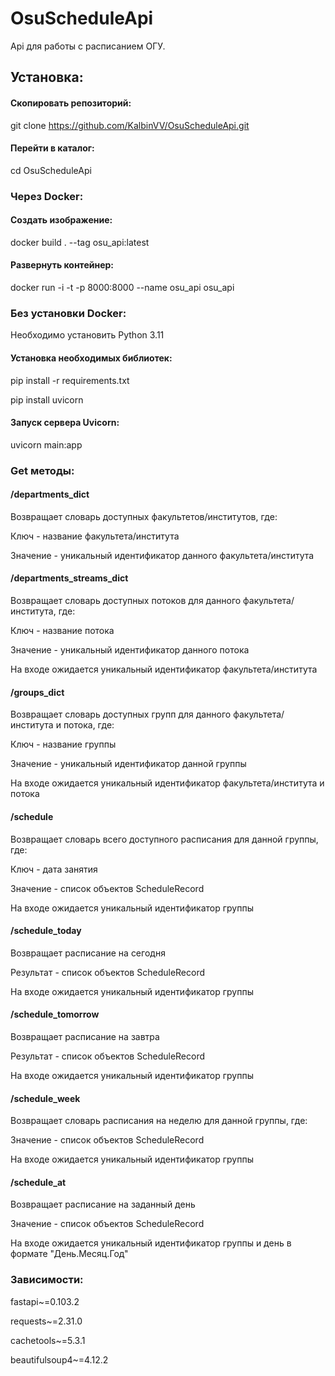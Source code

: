 # OsuScheduleApi

Api для работы с расписанием ОГУ.

## Установка:

#### Скопировать репозиторий:

git clone https://github.com/KalbinVV/OsuScheduleApi.git

#### Перейти в каталог:

cd OsuScheduleApi

### Через Docker:

#### Создать изображение:

docker build . --tag osu_api:latest

#### Развернуть контейнер:

docker run -i -t -p 8000:8000 --name osu_api osu_api


### Без установки Docker:
Необходимо установить Python 3.11

#### Установка необходимых библиотек:

pip install -r requirements.txt

pip install uvicorn

#### Запуск сервера Uvicorn:

uvicorn main:app

### Get методы:

#### /departments_dict
Возвращает словарь доступных факультетов/институтов, где:

Ключ - название факультета/института

Значение - уникальный идентификатор данного факультета/института

#### /departments_streams_dict

Возвращает словарь доступных потоков для данного факультета/института, где:

Ключ - название потока

Значение - уникальный идентификатор данного потока

На входе ожидается уникальный идентификатор факультета/института

#### /groups_dict
Возвращает словарь доступных групп для данного факультета/института и потока, где:

Ключ - название группы

Значение - уникальный идентификатор данной группы

На входе ожидается уникальный идентификатор факультета/института и потока

#### /schedule
Возвращает словарь всего доступного расписания для данной группы, где:

Ключ - дата занятия

Значение - список объектов ScheduleRecord

На входе ожидается уникальный идентификатор группы

#### /schedule_today
Возвращает расписание на сегодня

Результат - список объектов ScheduleRecord

На входе ожидается уникальный идентификатор группы

#### /schedule_tomorrow
Возвращает расписание на завтра

Результат - список объектов ScheduleRecord

На входе ожидается уникальный идентификатор группы

#### /schedule_week
Возвращает словарь расписания на неделю для данной группы, где:

Значение - список объектов ScheduleRecord

На входе ожидается уникальный идентификатор группы


#### /schedule_at
Возвращает расписание на заданный день

Значение - список объектов ScheduleRecord

На входе ожидается уникальный идентификатор группы и день в формате "День.Месяц.Год"

### Зависимости:
fastapi~=0.103.2

requests~=2.31.0

cachetools~=5.3.1

beautifulsoup4~=4.12.2